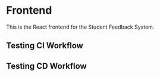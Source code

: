 # Frontend

This is the React frontend for the Student Feedback System.

## Testing CI Workflow


## Testing CD Workflow
